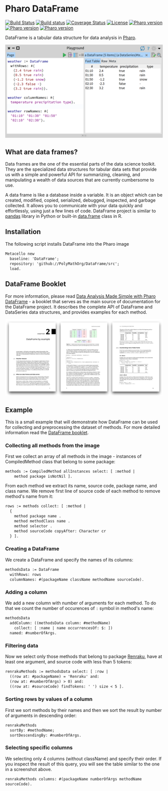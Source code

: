 # Pharo DataFrame
[![Build Status](https://travis-ci.org/PolyMathOrg/DataFrame.svg?branch=master)](https://travis-ci.org/PolyMathOrg/DataFrame)
[![Build status](https://ci.appveyor.com/api/projects/status/1wdnjvmlxfbml8qo?svg=true)](https://ci.appveyor.com/project/olekscode/dataframe)
[![Coverage Status](https://coveralls.io/repos/github/PolyMathOrg/DataFrame/badge.svg?branch=master)](https://coveralls.io/github/PolyMathOrg/DataFrame?branch=master)
[![License](https://img.shields.io/badge/license-MIT-blue.svg)](https://raw.githubusercontent.com/PolyMathOrg/DataFrame/master/LICENSE)
[![Pharo version](https://img.shields.io/badge/Pharo-6.1-%23aac9ff.svg)](https://pharo.org/download)
[![Pharo version](https://img.shields.io/badge/Pharo-7.0-%23aac9ff.svg)](https://pharo.org/download)
[![Pharo version](https://img.shields.io/badge/Pharo-8.0-%23aac9ff.svg)](https://pharo.org/download)

DataFrame is a tabular data structure for data analysis in [Pharo](https://pharo.org/).

<img width="700" src="img/weatherDf.png">

## What are data frames?

Data frames are the one of the essential parts of the data science toolkit. They are the specialized data structures for tabular data sets that provide us with a simple and powerful API for summarizing, cleaning, and manipulating a wealth of data sources that are currently cumbersome to use.

A data frame is like a database inside a variable. It is an object which can be created, modified, copied, serialized, debugged, inspected, and garbage collected. It allows you to communicate with your data quickly and effortlessly, using just a few lines of code. DataFrame project is similar to [pandas](https://pandas.pydata.org/) library in Python or built-in [data.frame](https://www.rdocumentation.org/packages/base/versions/3.5.3/topics/data.frame) class in R.

## Installation
The following script installs DataFrame into the Pharo image

```smalltalk
Metacello new
  baseline: 'DataFrame';
  repository: 'github://PolyMathOrg/DataFrame/src';
  load.
```

## DataFrame Booklet

For more information, please read [Data Analysis Made Simple with Pharo DataFrame](https://github.com/SquareBracketAssociates/Booklet-DataFrame) - a booklet that serves as the main source of documentation for the DataFrame project. It describes the complete API of DataFrame and DataSeries data structures, and provides examples for each method.

[![DataFrame Booklet](img/booklet.png)](https://github.com/SquareBracketAssociates/Booklet-DataFrame)

## Example

This is a small example that will demonstrate how DataFrame can be used for collecting and preprocessing the dataset of methods. For more detailed information read the [DataFrame booklet](https://github.com/SquareBracketAssociates/Booklet-DataFrame).

### Collecting all methods from the image

First we collect an array of all methods in the image - instances of CompiledMethod class that belong to some package:
```Smalltalk
methods := CompiledMethod allInstances select: [ :method |
	method package isNotNil ].
```
From each method we extract its name, source code, package name, and class name. We remove first line of source code of each method to remove method's name from it:
```Smalltalk
rows := methods collect: [ :method |
  {
    method package name .
    method methodClass name .
    method selector .
    method sourceCode copyAfter: Character cr
  } ].
```
### Creating a DataFrame
We create a DataFrame and specify the names of its columns:
```Smalltalk
methodsData := DataFrame
  withRows: rows
  columnNames: #(packageName className methodName sourceCode).
```
### Adding a column
We add a new column with number of arguments for each method. To do that we count the number of occurences of `:` symbol in method's name:
```Smalltalk
methodsData
  addColumn: ((methodsData column: #methodName)
    collect: [ :name | name occurrencesOf: $: ])
  named: #numberOfArgs.
```
### Filtering data
Now we select only those methods that belong to package [Renraku](https://github.com/Uko/Renraku), have at least one argument, and source code with less than 5 tokens:
```Smalltalk
renrakuMethods := methodsData select: [ :row |
  ((row at: #packageName) = 'Renraku' and: 
  (row at: #numberOfArgs) > 0) and:
  ((row at: #sourceCode) findTokens: ' ') size < 5 ].
```
### Sorting rows by values of a column
First we sort methods by their names and then we sort the result by number of arguments in descending order:
```Smalltalk
renrakuMethods
  sortBy: #methodName;
  sortDescendingBy: #numberOfArgs.
```
### Selecting specific columns
We selecting only 4 columns (without className) and specify their order. If you inspect the result of this query, you will see the table similar to the one in a screenshot above.
```Smalltalk
renrakuMethods columns: #(packageName numberOfArgs methodName sourceCode).
```

